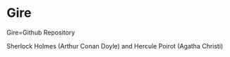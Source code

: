 # Gire
Gire=Github Repository

Sherlock Holmes (Arthur Conan Doyle) and Hercule Poirot (Agatha Christi) 
